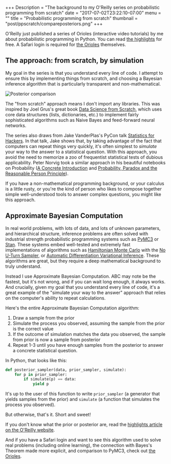 +++
Description = "The background to my O'Reilly series on probabilistic programming from scratch"
date = "2017-07-02T23:22:10-07:00"
menu = ""
title = "Probabilistic programming from scratch"
thumbnail = "post/ppscratch/compareposteriors.png"
+++

O'Reilly just published a series of Orioles (interactive video tutorials) by me
about probabilistic programming in Python. You can read [the
highlights](https://www.oreilly.com/learning/probabilistic-programming-from-scratch)
for free. A Safari login is required for [the
Orioles](https://www.safaribooksonline.com/search/?query=%22Probabilistic%20Programming%20from%20Scratch%22&extended_publisher_data=true&highlight=true&is_academic_institution_account=false&source=user&include_assessments=false&include_courses=true&include_orioles=true&include_playlists=true&publishers=O%27Reilly%20Media%2C%20Inc.&field=title&sort=relevance&utm_source=oreilly&utm_medium=newsite&utm_campaign=probabilistic-programming-from-scratch-top-cta-orioles-link)
themselves.

## The approach: from scratch, by simulation

My goal in the series is that you understand every line of code. I attempt to
ensure this by implementing things from scratch, and choosing a Bayesian
inference algorithm that is particularly transparent and non-mathematical.

![Posterior comparison](/post/ppscratch/compareposteriors.png)

The "from scratch" approach means I don't import any libraries. This was
inspired by Joel Grus's great book [Data Science from
Scratch](https://github.com/joelgrus/data-science-from-scratch), which uses
core data structures (lists, dictionaries, etc.) to implement fairly
sophisticated algorithms such as Naive Bayes and feed-forward neural networks.

The series also draws from Jake VanderPlas's PyCon talk [Statistics for
Hackers](https://www.youtube.com/watch?v=Iq9DzN6mvYA). In that talk, Jake shows
that, by taking advantage of the fact that computers can repeat things very
quickly, it's often simplest to _simulate_ your way to the answer to a
statistical question. With this approach, you avoid the need to memorize a zoo
of frequentist statistical tests of dubious applicability. Peter Norvig took a
similar approach in his beautiful notebooks on Probability ([A Concrete
Introduction](http://nbviewer.jupyter.org/url/norvig.com/ipython/Probability.ipynb)
and [Probability, Paradox and the Reasonable Person
Principle](http://nbviewer.jupyter.org/url/norvig.com/ipython/ProbabilityParadox.ipynb)).

If you have a non-mathematical programming background, or your calculus is a
little rusty, or you're the kind of person who likes to compose together simple
well-understood tools to answer complex questions, you might like this
approach.

## Approximate Bayesian Computation

In real world problems, with lots of data, and lots of unknown parameters, and
hierarchical structure, inference problems are often solved with industrial
strength probabilistic programming systems such as
[PyMC3](https://github.com/pymc-devs/pymc3) or [Stan](http://mc-stan.org/).
These systems embed well-tested and extremely fast implementations of
algorithms such as [Hamiltonian Monte Carlo](https://arxiv.org/abs/1701.02434)
with the [No U-Turn Sampler](https://arxiv.org/abs/1111.4246), or [Automatic
Differentiation Variational Inference](https://arxiv.org/abs/1603.00788). These
algorithms are great, but they require a deep mathematical background to truly
understand.

Instead I use Approximate Bayesian Computation. ABC may note be the fastest,
but it's not wrong, and if you can wait long enough, it always works. And
crucially, given my goal that you understand every line of code, it's a great
example of the "simulate your way to the answer" approach that relies on the
computer's ability to repeat calculations.

Here's the entire Approximate Bayesian Computation algorithm:

 1. Draw a sample from the prior
 2. Simulate the process you observed, assuming the sample from the prior is the
    correct value
 3. If the outcome of simulation matches the data you observed, the sample from
    prior is now a sample from posterior
 4. Repeat 1-3 until you have enough samples from the posterior to answer a
    concrete statistical question.
 
In Python, that looks like this:

```python
def posterior_sampler(data, prior_sampler, simulate):
    for p in prior_sampler:
        if simulate(p) == data:
            yield p
```

It's up to the user of this function to write `prior_sampler` (a generator that
yields samples from the prior) and `simulate` (a function that simulates the
process you observed).

But otherwise, that's it. Short and sweet!

If you don't know what the prior or posterior are, read the [highlights article
on the O'Reilly
website](https://www.oreilly.com/learning/probabilistic-programming-from-scratch).

And if you have a Safari login and want to see this algorithm used to solve
real problems (including online learning), the connection with Bayes's Theorem
made more explicit, and comparison to PyMC3, check out [the
Orioles](https://www.safaribooksonline.com/search/?query=%22Probabilistic%20Programming%20from%20Scratch%22&extended_publisher_data=true&highlight=true&is_academic_institution_account=false&source=user&include_assessments=false&include_courses=true&include_orioles=true&include_playlists=true&publishers=O%27Reilly%20Media%2C%20Inc.&field=title&sort=relevance&utm_source=oreilly&utm_medium=newsite&utm_campaign=probabilistic-programming-from-scratch-top-cta-orioles-link).
